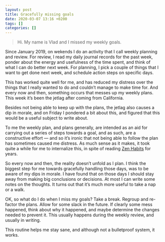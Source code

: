 ```yaml
---
layout: post
title: Gracefully missing goals
date: 2020-03-07 13:16 +0200
tags: []
categories: []
---
```


> Hi. My name is Vlad and I missed my weekly goals.

Since January 2019, on wekends I do an activity that I call weekly planning and review. For review, I read my daily journal records for the past week, ponder about the energy and usefulness of the time spent, and think of what I can do better next week. For planning, I pick a couple of things that I want to get done next week, and schedule action steps on specific days.

This has worked quite well for me, and has reduced my distress over the things that I really wanted to do and couldn’t manage to make time for. And every now and then, something occurs that messes up my weekly plans. This week it’s been the jetlag after coming from California.

Besides not being able to keep up with the plans, the jetlag also causes a dip in morale, and on Friday I pondered a bit about this, and figured that this would be a useful subject to write about.

To me the weekly plan, and plans generally, are intended as an aid for carrying out a series of steps towards a goal, and as such, are a constructive effort — and so it’s ironic that not being able to follow the plan has sometimes caused me distress. As much sense as it makes, it took quite a while for me to internalize this, in spite of reading [Zen Habits][1] for years.

[1]: https://zenhabits.net/archives/

So every now and then, the reality doesn’t unfold as I plan. I think the biggest step for me towards gracefully handling those days, was to be aware of my dips in morale. I have found that on those days I should stay away from making big conclusions or decisions. At most I can write some notes on the thoughts. It turns out that it’s much more useful to take a nap or a walk.

OK, so what do I do when I miss my goals? Take a break. Regroup and re-factor the plans. Allow for some slack in the future. If clearly some mess happened, think about why it happened, and maybe determine the changes needed to prevent it. This usually happens during the weekly review, and usually in writing.

This routine helps me stay sane, and although not a bulletproof system, it works.
